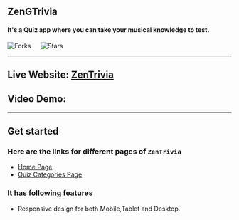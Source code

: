 ## ZenGTrivia

#### It's a Quiz app where you can take your musical knowledge to test.

![Forks](https://img.shields.io/github/forks/sanjitsarkar/zentriviax)
&emsp;
![Stars](https://img.shields.io/github/stars/sanjitsarkar/zentriviax)

---

## Live Website: [ZenTrivia](https://zentriviax.netlify.app/)

## Video Demo:

---

## Get started

### Here are the links for different pages of `ZenTrivia`

- [Home Page](https://zentriviax.netlify.app/)
- [Quiz Categories Page](https://zentriviax.netlify.app/categories)

### It has following features

- Responsive design for both Mobile,Tablet and Desktop.
